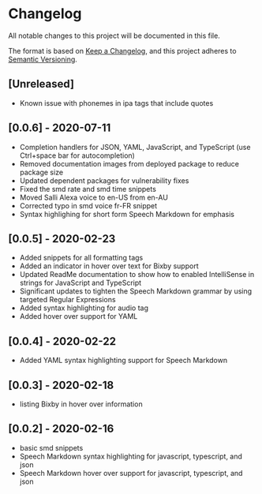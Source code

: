 # Changelog

All notable changes to this project will be documented in this file.

The format is based on [Keep a Changelog](https://keepachangelog.com/en/1.0.0/),
and this project adheres to [Semantic Versioning](https://semver.org/spec/v2.0.0.html).

## [Unreleased]

- Known issue with phonemes in ipa tags that include quotes


## [0.0.6] - 2020-07-11

- Completion handlers for JSON, YAML, JavaScript, and TypeScript (use Ctrl+space bar for autocompletion)
- Removed documentation images from deployed package to reduce package size
- Updated dependent packages for vulnerability fixes
- Fixed the smd rate and smd time snippets
- Moved Salli Alexa voice to en-US from en-AU
- Corrected typo in smd voice fr-FR snippet
- Syntax highlighing for short form Speech Markdown for emphasis

## [0.0.5] - 2020-02-23

- Added snippets for all formatting tags
- Added an indicator in hover over text for Bixby support
- Updated ReadMe documentation to show how to enabled IntelliSense in strings for JavaScript and TypeScript
- Significant updates to tighten the Speech Markdown grammar by using targeted Regular Expressions
- Added syntax highlighting for audio tag
- Added hover over support for YAML

## [0.0.4] - 2020-02-22

- Added YAML syntax highlighting support for Speech Markdown

## [0.0.3] - 2020-02-18

- listing Bixby in hover over information

## [0.0.2] - 2020-02-16

- basic smd snippets
- Speech Markdown syntax highlighting for javascript, typescript, and json
- Speech Markdown hover over support for javascript, typescript, and json
